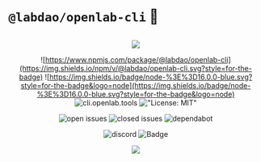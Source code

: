 <h1><code>@labdao/openlab-cli</code> 👋</h1>

## 

<div align="center">
  
  ![](https://flat.badgen.net/badge/icon/LabDAO?c&scale=2&icon=https://raw.githubusercontent.com/labdao/assets/main/badge_logo_green.svg&label)

  ![https://www.npmjs.com/package/@labdao/openlab-cli](https://img.shields.io/npm/v/@labdao/openlab-cli.svg?style=for-the-badge)
  ![https://img.shields.io/badge/node-%3E%3D16.0.0-blue.svg?style=for-the-badge&logo=node](https://img.shields.io/badge/node-%3E%3D16.0.0-blue.svg?style=for-the-badge&logo=node)
  ![[cli.openlab.tools](cli.openlab.tools)](https://img.shields.io/badge/documentation-cli.openlab.tools-brightgreen.svg?style=for-the-badge)
  !["License: MIT"](https://img.shields.io/badge/license-MIT-purple.svg?style=for-the-badge)

  ![open issues](https://flat.badgen.net/github/open-issues/labdao/openlab-cli)
  ![closed issues](https://flat.badgen.net/github/closed-issues/labdao/openlab-cli)
  ![dependabot](https://flat.badgen.net/github/dependabot/labdao/openlab-cli)

  ![discord](https://flat.badgen.net/discord/members/labdao?icon=discord)
  ![Badge](https://10q9gnv1kv6b.runkit.sh)

  <img src="https://user-images.githubusercontent.com/836040/157021714-83ad4767-dff4-4d42-9193-2d12e793b992.png" />
</div>

